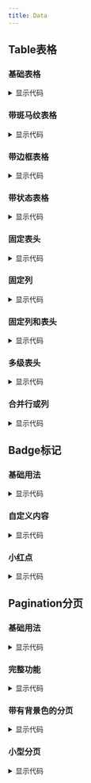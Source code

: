 ```yaml
---
title: Data
---
```


## Table表格

### 基础表格

<table-base style="margin-top:24px" />

<details>
  <summary>显示代码</summary>

  <<< @/docs/.vuepress/documents/table/base.md
</details>

### 带斑马纹表格

<table-zebra-stripe style="margin-top:24px" />

<details>
  <summary>显示代码</summary>

  <<< @/docs/.vuepress/documents/table/zebra-stripe.md
</details>

### 带边框表格

<table-border style="margin-top:24px" />

<details>
  <summary>显示代码</summary>

  <<< @/docs/.vuepress/documents/table/border.md
</details>

### 带状态表格

<table-status style="margin-top:24px" />

<details>
  <summary>显示代码</summary>

  <<< @/docs/.vuepress/documents/table/status.md
</details>

### 固定表头

<table-fixed-header style="margin-top:24px" />

<details>
  <summary>显示代码</summary>

  <<< @/docs/.vuepress/documents/table/fixed-header.md
</details>

### 固定列

<table-fixed-column style="margin-top:24px" />

<details>
  <summary>显示代码</summary>

  <<< @/docs/.vuepress/documents/table/fixed-column.md
</details>

### 固定列和表头

<table-fixed-header-column style="margin-top:24px" />

<details>
  <summary>显示代码</summary>

  <<< @/docs/.vuepress/documents/table/fixed-header-column.md
</details>

### 多级表头

<table-multi-header style="margin-top:24px" />

<details>
  <summary>显示代码</summary>

  <<< @/docs/.vuepress/documents/table/multi-header.md
</details>

### 合并行或列

<table-merge-cell style="margin-top:24px" />

<details>
  <summary>显示代码</summary>

  <<< @/docs/.vuepress/documents/table/merge-cell.md
</details>

## Badge标记
### 基础用法

<badge-base style="margin-top:24px" />

<details>
  <summary>显示代码</summary>

  <<< @/docs/.vuepress/documents/badge/base.md
</details>

### 自定义内容

<badge-diy-content style="margin-top:24px" />

<details>
  <summary>显示代码</summary>

  <<< @/docs/.vuepress/documents/badge/diy-content.md
</details>

### 小红点

<badge-red-dot style="margin-top:24px" />

<details>
  <summary>显示代码</summary>

  <<< @/docs/.vuepress/documents/badge/red-dot.md
</details>

## Pagination分页
### 基础用法

<pagination-base style="margin-top:24px" />

<details>
  <summary>显示代码</summary>

  <<< @/docs/.vuepress/documents/pagination/base.md
</details>

### 完整功能

<pagination-full style="margin-top:24px" />

<details>
  <summary>显示代码</summary>

  <<< @/docs/.vuepress/documents/pagination/full.md
</details>

### 带有背景色的分页

<pagination-background style="margin-top:24px" />

<details>
  <summary>显示代码</summary>

  <<< @/docs/.vuepress/documents/pagination/background.md
</details>

### 小型分页

<pagination-small-size style="margin-top:24px" />

<details>
  <summary>显示代码</summary>

  <<< @/docs/.vuepress/documents/pagination/small-size.md
</details>
